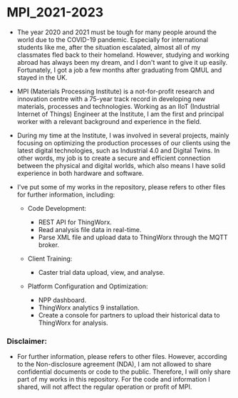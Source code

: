 # MPI_2021-2023

* The year 2020 and 2021 must be tough for many people around the world due to the COVID-19 pandemic. Especially for international students like me, after the situation escalated, almost all of my classmates fled back to their homeland. However, studying and working abroad has always been my dream, and I don't want to give it up easily. Fortunately, I got a job a few months after graduating from QMUL and stayed in the UK.

* MPI (Materials Processing Institute) is a not-for-profit research and innovation centre with a 75-year track record in developing new materials, processes and technologies. Working as an IIoT (Industrial Internet of Things) Engineer at the Institute, I am the first and principal worker with a relevant background and experience in the field.

* During my time at the Institute, I was involved in several projects, mainly focusing on optimizing the production processes of our clients using the latest digital technologies, such as Industrial 4.0 and Digital Twins. In other words, my job is to create a secure and efficient connection between the physical and digital worlds, which also means I have solid experience in both hardware and software.

* I've put some of my works in the repository, please refers to other files for further information, including:

  * Code Development:
      * REST API for ThingWorx.
      * Read analysis file data in real-time.
      * Parse XML file and upload data to ThingWorx through the MQTT broker.

  * Client Training:
      * Caster trial data upload, view, and analyse.

  * Platform Configuration and Optimization:
      * NPP dashboard.
      * ThingWorx analytics 9 installation.
      * Create a console for partners to upload their historical data to ThingWorx for analysis.

### Disclaimer:

* For further information, please refers to other files. However, according to the Non-disclosure agreement (NDA), I am not allowed to share confidential documents or code to the public. Therefore, I will only share part of my works in this repository. For the code and information I shared, will not affect the regular operation or profit of MPI.
